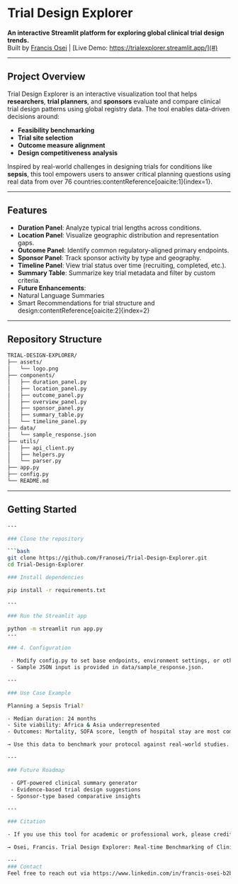 # Trial Design Explorer

**An interactive Streamlit platform for exploring global clinical trial design trends.**  
Built by [Francis Osei](https://github.com/Franosei) | [Live Demo: https://trialexplorer.streamlit.app/](#)

---

## Project Overview

Trial Design Explorer is an interactive visualization tool that helps **researchers**, **trial planners**, and **sponsors** evaluate and compare clinical trial design patterns using global registry data. The tool enables data-driven decisions around:

- **Feasibility benchmarking**
- **Trial site selection**
- **Outcome measure alignment**
- **Design competitiveness analysis**

Inspired by real-world challenges in designing trials for conditions like **sepsis**, this tool empowers users to answer critical planning questions using real data from over 76 countries:contentReference[oaicite:1]{index=1}.

---

## Features

-  **Duration Panel**: Analyze typical trial lengths across conditions.
-  **Location Panel**: Visualize geographic distribution and representation gaps.
-  **Outcome Panel**: Identify common regulatory-aligned primary endpoints.
-  **Sponsor Panel**: Track sponsor activity by type and geography.
-  **Timeline Panel**: View trial status over time (recruiting, completed, etc.).
-  **Summary Table**: Summarize key trial metadata and filter by custom criteria.
-  **Future Enhancements**:
  - Natural Language Summaries
  - Smart Recommendations for trial structure and design:contentReference[oaicite:2]{index=2}

---

## Repository Structure

```bash
TRIAL-DESIGN-EXPLORER/
├── assets/
│   └── logo.png
├── components/
│   ├── duration_panel.py
│   ├── location_panel.py
│   ├── outcome_panel.py
│   ├── overview_panel.py
│   ├── sponsor_panel.py
│   ├── summary_table.py
│   └── timeline_panel.py
├── data/
│   └── sample_response.json
├── utils/
│   ├── api_client.py
│   ├── helpers.py
│   └── parser.py
├── app.py
├── config.py
└── README.md


```
---

## Getting Started

```bash
---

### Clone the repository

```bash
git clone https://github.com/Franosei/Trial-Design-Explorer.git
cd Trial-Design-Explorer

### Install dependencies

```
```bash
pip install -r requirements.txt

---

### Run the Streamlit app

```
```bash
python -m streamlit run app.py
---

### 4. Configuration

 - Modify config.py to set base endpoints, environment settings, or other parameters as needed.
 - Sample JSON input is provided in data/sample_response.json.

---

### Use Case Example

Planning a Sepsis Trial?

- Median duration: 24 months
- Site viability: Africa & Asia underrepresented
- Outcomes: Mortality, SOFA score, length of hospital stay are most common

→ Use this data to benchmark your protocol against real-world studies.

---

### Future Roadmap

 - GPT-powered clinical summary generator
 - Evidence-based trial design suggestions
 - Sponsor-type based comparative insights

---

### Citation

- If you use this tool for academic or professional work, please credit:

→ Osei, Francis. Trial Design Explorer: Real-time Benchmarking of Clinical Trials Using Registry Data. 2025.

---
### Contact
Feel free to reach out via https://www.linkedin.com/in/francis-osei-b2b02116a/ for collaborations or feedback!